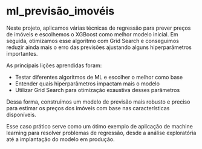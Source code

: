 # ml_previsão_imovéis

Neste projeto, aplicamos várias técnicas de regressão para prever preços de imóveis e escolhemos o XGBoost como melhor modelo inicial. Em seguida, otimizamos esse algoritmo com Grid Search e conseguimos reduzir ainda mais o erro das previsões ajustando alguns hiperparâmetros importantes.

As principais lições aprendidas foram:

- Testar diferentes algoritmos de ML e escolher o melhor como base
- Entender quais hiperparâmetros impactam mais o modelo
- Utilizar Grid Search para otimização exaustiva desses parâmetros

Dessa forma, construímos um modelo de previsão mais robusto e preciso para estimar os preços dos imóveis com base nas características disponíveis.

Esse caso prático serve como um ótimo exemplo de aplicação de machine learning para resolver problemas de regressão, desde a análise exploratória até a implantação do modelo em produção.
